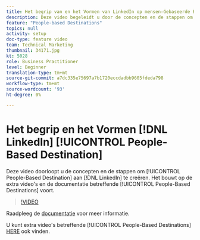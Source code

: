 ```yaml
---
title: Het begrip van en het Vormen van LinkedIn op mensen-Gebaseerde Bestemming
description: Deze video begeleidt u door de concepten en de stappen om een op mensen-Gebaseerde Bestemming aan LinkedIn tot stand te brengen. Het bouwt op de extra video's en de documentatie betreffende Op mensen-Gebaseerde Doelen voort.
feature: "People-based Destinations"
topics: null
activity: setup
doc-type: feature video
team: Technical Marketing
thumbnail: 34171.jpg
kt: 5028
role: Business Practitioner
level: Beginner
translation-type: tm+mt
source-git-commit: a7dc335e75697a7b1720eccdadbb9605fdeda798
workflow-type: tm+mt
source-wordcount: '93'
ht-degree: 0%

---
```



# Het begrip en het Vormen [!DNL LinkedIn] [!UICONTROL People-Based Destination]

Deze video doorloopt u de concepten en de stappen om [!UICONTROL People-Based Destination] aan [!DNL LinkedIn] te creëren. Het bouwt op de extra video&#39;s en de documentatie betreffende [!UICONTROL People-Based Destinations] voort.

>[!VIDEO](https://video.tv.adobe.com/v/34171/?quality=12)

Raadpleeg de [documentatie](https://docs.adobe.com/content/help/en/audience-manager/user-guide/features/destinations/people-based/people-based-destinations-overview.html) voor meer informatie.

U kunt extra video&#39;s betreffende [!UICONTROL People-Based Destinations] [HERE](https://adobe.ly/aamlearnpbd) ook vinden.
